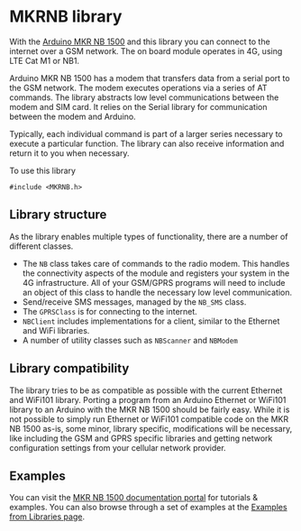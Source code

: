# MKRNB library

With the [Arduino MKR NB 1500](https://store.arduino.cc/products/arduino-mkr-nb-1500) and this library you can connect to the internet over a GSM network. The on board module operates in 4G, using LTE Cat M1 or NB1.

Arduino MKR NB 1500 has a modem that transfers data from a serial port to the GSM network. The modem executes operations via a series of AT commands. The library abstracts low level communications between the modem and SIM card. It relies on the Serial library for communication between the modem and Arduino.

Typically, each individual command is part of a larger series necessary to execute a particular function. The library can also receive information and return it to you when necessary.

To use this library

```
#include <MKRNB.h>
```

## Library structure

As the library enables multiple types of functionality, there are a number of different classes.

- The `NB` class takes care of commands to the radio modem. This handles the connectivity aspects of the module and registers your system in the 4G infrastructure. All of your GSM/GPRS programs will need to include an object of this class to handle the necessary low level communication.
- Send/receive SMS messages, managed by the `NB_SMS` class.
- The `GPRSClass` is for connecting to the internet.
- `NBClient` includes implementations for a client, similar to the Ethernet and WiFi libraries.
- A number of utility classes such as `NBScanner` and `NBModem`

## Library compatibility

The library tries to be as compatible as possible with the current Ethernet and WiFi101 library. Porting a program from an Arduino Ethernet or WiFi101 library to an Arduino with the MKR NB 1500 should be fairly easy. While it is not possible to simply run Ethernet or WiFi101 compatible code on the MKR NB 1500 as-is, some minor, library specific, modifications will be necessary, like including the GSM and GPRS specific libraries and getting network configuration settings from your cellular network provider.


## Examples

You can visit the [MKR NB 1500 documentation portal](https://docs.arduino.cc/hardware/mkr-nb-1500) for tutorials & examples. You can also browse through a set of examples at the [Examples from Libraries page](https://docs.arduino.cc/library-examples/#wifi-library).